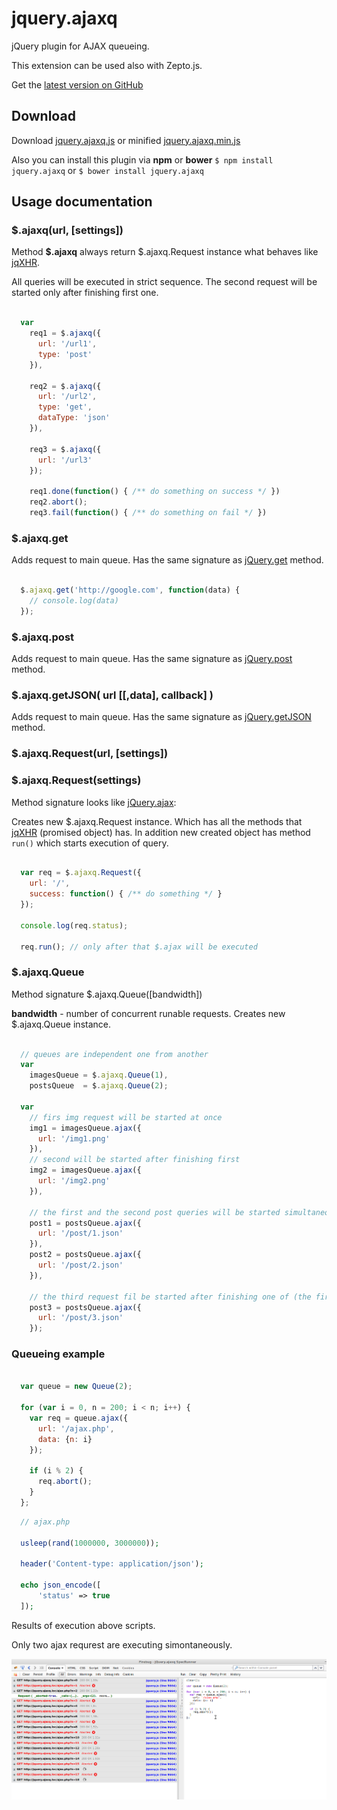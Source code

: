 # jquery.ajaxq

jQuery plugin for AJAX queueing.

This extension can be used also with Zepto.js.

Get the [latest version on GitHub](https://github.com/shults/jquery.ajaxq)

## Download 
Download [jquery.ajaxq.js](https://raw.githubusercontent.com/shults/jquery.ajaxq/master/build/jquery.ajaxq.js) or minified [jquery.ajaxq.min.js](https://raw.githubusercontent.com/shults/jquery.ajaxq/master/build/jquery.ajaxq.min.js)

Also you can install this plugin via **npm** or **bower** `$ npm install jquery.ajaxq` or `$ bower install jquery.ajaxq`

## Usage documentation

### $.ajaxq(url, [settings])

Method **$.ajaxq** always return $.ajaxq.Request instance what behaves like [jqXHR](http://api.jquery.com/Types/#jqXHR).

All queries will be executed in strict sequence.
The second request will be started only after finishing first one.

```javascript
  
  var 
    req1 = $.ajaxq({
      url: '/url1',
      type: 'post'
    }),
    
    req2 = $.ajaxq({
      url: '/url2',
      type: 'get',
      dataType: 'json'
    }),

    req3 = $.ajaxq({
      url: '/url3'
    });

    req1.done(function() { /** do something on success */ })
    req2.abort();
    req3.fail(function() { /** do something on fail */ })

```

### $.ajaxq.get

Adds request to main queue. Has the same signature as [jQuery.get](https://api.jquery.com/jquery.get/) method.

```javascript

  $.ajaxq.get('http://google.com', function(data) {
    // console.log(data)
  });
```

### $.ajaxq.post

Adds request to main queue. Has the same signature as [jQuery.post](https://api.jquery.com/jquery.post/) method.

### $.ajaxq.getJSON( url [[,data], callback] )

Adds request to main queue. Has the same signature as [jQuery.getJSON](https://api.jquery.com/jquery.getJSON/) method.

### $.ajaxq.Request(url, [settings])
### $.ajaxq.Request(settings)

Method signature looks like [jQuery.ajax](https://api.jquery.com/jquery.ajax/):

Creates new $.ajaxq.Request instance.
Which has all the methods that [jqXHR](http://api.jquery.com/Types/#jqXHR) (promised object) has.
In addition new created object has method `run()` which starts execution of query.

```javascript

  var req = $.ajaxq.Request({
    url: '/',
    success: function() { /** do something */ }
  });

  console.log(req.status);

  req.run(); // only after that $.ajax will be executed

```

### $.ajaxq.Queue

Method signature $.ajaxq.Queue([bandwidth])

**bandwidth** - number of concurrent runable requests.
Creates new $.ajaxq.Queue instance.

```javascript
  
  // queues are independent one from another
  var 
    imagesQueue = $.ajaxq.Queue(1),
    postsQueue  = $.ajaxq.Queue(2);

  var 
    // firs img request will be started at once
    img1 = imagesQueue.ajax({
      url: '/img1.png'
    }),
    // second will be started after finishing first
    img2 = imagesQueue.ajax({
      url: '/img2.png'
    }),

    // the first and the second post queries will be started simultaneously
    post1 = postsQueue.ajax({
      url: '/post/1.json'
    }),
    post2 = postsQueue.ajax({
      url: '/post/2.json'
    }),

    // the third request fil be started after finishing one of (the first or the second)
    post3 = postsQueue.ajax({
      url: '/post/3.json'
    });

```

### Queueing example 

```javascript

  var queue = new Queue(2);

  for (var i = 0, n = 200; i < n; i++) {
    var req = queue.ajax({
      url: '/ajax.php',
      data: {n: i}
    });

    if (i % 2) {
      req.abort();
    }
  };

```

```php
  // ajax.php 

  usleep(rand(1000000, 3000000));

  header('Content-type: application/json');

  echo json_encode([
      'status' => true
  ]);

```

Results of execution above scripts.

Only two ajax requrest are executing simontaneously.

![Firebug Test Image](https://raw.githubusercontent.com/shults/jquery.ajaxq/master/firebug_screen.png)
